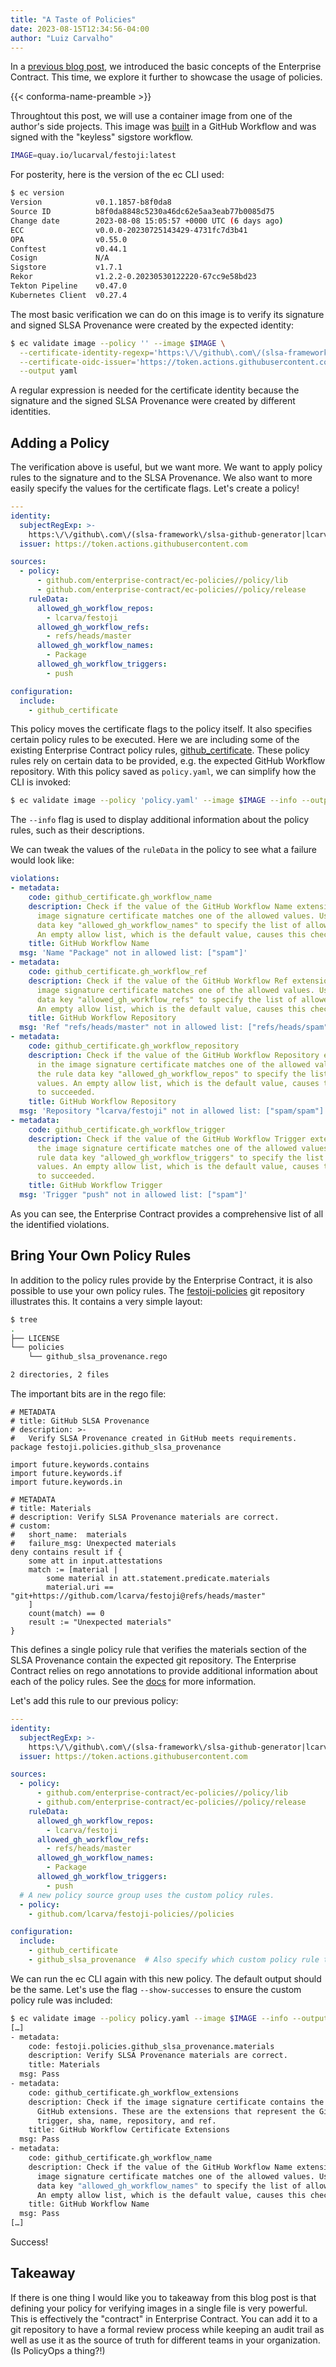 ```yaml
---
title: "A Taste of Policies"
date: 2023-08-15T12:34:56-04:00
author: "Luiz Carvalho"
---
```


In a [previous blog
post](https://enterprisecontract.dev/posts/introducing-the-enterprise-contract/), we introduced the
basic concepts of the Enterprise Contract. This time, we explore it further to showcase the usage of
policies.

<!--more-->

{{< conforma-name-preamble >}}

Throughtout this post, we will use a container image from one of the author's side projects. This
image was
[built](https://github.com/lcarva/festoji/blob/848edc452ccbc6d42ec56c2807eef2f49e754c5e/.github/workflows/package.yaml)
in a GitHub Workflow and was signed with the "keyless" sigstore workflow.

```bash
IMAGE=quay.io/lucarval/festoji:latest
```

For posterity, here is the version of the ec CLI used:

```bash
$ ec version
Version            v0.1.1857-b8f0da8
Source ID          b8f0da8848c5230a46dc62e5aa3eab77b0085d75
Change date        2023-08-08 15:05:57 +0000 UTC (6 days ago)
ECC                v0.0.0-20230725143429-4731fc7d3b41
OPA                v0.55.0
Conftest           v0.44.1
Cosign             N/A
Sigstore           v1.7.1
Rekor              v1.2.2-0.20230530122220-67cc9e58bd23
Tekton Pipeline    v0.47.0
Kubernetes Client  v0.27.4
```

The most basic verification we can do on this image is to verify its signature and signed SLSA
Provenance were created by the expected identity:

```bash
$ ec validate image --policy '' --image $IMAGE \
  --certificate-identity-regexp='https:\/\/github\.com\/(slsa-framework\/slsa-github-generator|lcarva\/festoji)\/' \
  --certificate-oidc-issuer='https://token.actions.githubusercontent.com' \
  --output yaml
```

A regular expression is needed for the certificate identity because the signature and the signed
SLSA Provenance were created by different identities.

## Adding a Policy

The verification above is useful, but we want more. We want to apply policy rules to the signature
and to the SLSA Provenance. We also want to more easily specify the values for the certificate
flags. Let's create a policy!

```yaml
---
identity:
  subjectRegExp: >-
    https:\/\/github\.com\/(slsa-framework\/slsa-github-generator|lcarva\/festoji)\/
  issuer: https://token.actions.githubusercontent.com

sources:
  - policy:
      - github.com/enterprise-contract/ec-policies//policy/lib
      - github.com/enterprise-contract/ec-policies//policy/release
    ruleData:
      allowed_gh_workflow_repos:
        - lcarva/festoji
      allowed_gh_workflow_refs:
        - refs/heads/master
      allowed_gh_workflow_names:
        - Package
      allowed_gh_workflow_triggers:
        - push

configuration:
  include:
    - github_certificate
```

This policy moves the certificate flags to the policy itself. It also specifies certain policy rules
to be executed. Here we are including some of the existing Enterprise Contract policy rules,
[github_certificate](https://enterprisecontract.dev/docs/ec-policies/release_policy.html#github_certificate_package).
These policy rules rely on certain data to be provided, e.g. the expected GitHub Workflow
repository. With this policy saved as `policy.yaml`, we can simplify how the CLI is invoked:

```bash
$ ec validate image --policy 'policy.yaml' --image $IMAGE --info --output yaml
```

The `--info` flag is used to display additional information about the policy rules, such as their
descriptions.

We can tweak the values of the `ruleData` in the policy to see what a failure would look like:

```yaml
violations:
- metadata:
    code: github_certificate.gh_workflow_name
    description: Check if the value of the GitHub Workflow Name extension in the
      image signature certificate matches one of the allowed values. Use the rule
      data key "allowed_gh_workflow_names" to specify the list of allowed values.
      An empty allow list, which is the default value, causes this check to succeeded.
    title: GitHub Workflow Name
  msg: 'Name "Package" not in allowed list: ["spam"]'
- metadata:
    code: github_certificate.gh_workflow_ref
    description: Check if the value of the GitHub Workflow Ref extension in the
      image signature certificate matches one of the allowed values. Use the rule
      data key "allowed_gh_workflow_refs" to specify the list of allowed values.
      An empty allow list, which is the default value, causes this check to succeeded.
    title: GitHub Workflow Repository
  msg: 'Ref "refs/heads/master" not in allowed list: ["refs/heads/spam"]'
- metadata:
    code: github_certificate.gh_workflow_repository
    description: Check if the value of the GitHub Workflow Repository extension
      in the image signature certificate matches one of the allowed values. Use
      the rule data key "allowed_gh_workflow_repos" to specify the list of allowed
      values. An empty allow list, which is the default value, causes this check
      to succeeded.
    title: GitHub Workflow Repository
  msg: 'Repository "lcarva/festoji" not in allowed list: ["spam/spam"]'
- metadata:
    code: github_certificate.gh_workflow_trigger
    description: Check if the value of the GitHub Workflow Trigger extension in
      the image signature certificate matches one of the allowed values. Use the
      rule data key "allowed_gh_workflow_triggers" to specify the list of allowed
      values. An empty allow list, which is the default value, causes this check
      to succeeded.
    title: GitHub Workflow Trigger
  msg: 'Trigger "push" not in allowed list: ["spam"]'
```

As you can see, the Enterprise Contract provides a comprehensive list of all the identified
violations.

## Bring Your Own Policy Rules

In addition to the policy rules provide by the Enterprise Contract, it is also possible to use your
own policy rules. The [festoji-policies](https://github.com/lcarva/festoji-policies) git repository
illustrates this. It contains a very simple layout:

```bash
$ tree
.
├── LICENSE
└── policies
    └── github_slsa_provenance.rego

2 directories, 2 files
```

The important bits are in the rego file:

```rego
# METADATA
# title: GitHub SLSA Provenance
# description: >-
#   Verify SLSA Provenance created in GitHub meets requirements.
package festoji.policies.github_slsa_provenance

import future.keywords.contains
import future.keywords.if
import future.keywords.in

# METADATA
# title: Materials
# description: Verify SLSA Provenance materials are correct.
# custom:
#   short_name:  materials
#   failure_msg: Unexpected materials
deny contains result if {
	some att in input.attestations
	match := [material |
		some material in att.statement.predicate.materials
		material.uri == "git+https://github.com/lcarva/festoji@refs/heads/master"
	]
	count(match) == 0
	result := "Unexpected materials"
}
```

This defines a single policy rule that verifies the materials section of the SLSA Provenance contain
the expected git repository. The Enterprise Contract relies on rego annotations to provide
additional information about each of the policy rules. See the
[docs](https://enterprisecontract.dev/docs/ec-policies/authoring.html) for more information.

Let's add this rule to our previous policy:

```yaml
---
identity:
  subjectRegExp: >-
    https:\/\/github\.com\/(slsa-framework\/slsa-github-generator|lcarva\/festoji)\/
  issuer: https://token.actions.githubusercontent.com

sources:
  - policy:
      - github.com/enterprise-contract/ec-policies//policy/lib
      - github.com/enterprise-contract/ec-policies//policy/release
    ruleData:
      allowed_gh_workflow_repos:
        - lcarva/festoji
      allowed_gh_workflow_refs:
        - refs/heads/master
      allowed_gh_workflow_names:
        - Package
      allowed_gh_workflow_triggers:
        - push
  # A new policy source group uses the custom policy rules.
  - policy:
    - github.com/lcarva/festoji-policies//policies

configuration:
  include:
    - github_certificate
    - github_slsa_provenance  # Also specify which custom policy rule to include.
```

We can run the ec CLI again with this new policy. The default output should be the same. Let's use
the flag `--show-successes` to ensure the custom policy rule was included:

```bash
$ ec validate image --policy policy.yaml --image $IMAGE --info --output yaml --show-successes
[…]
- metadata:
    code: festoji.policies.github_slsa_provenance.materials
    description: Verify SLSA Provenance materials are correct.
    title: Materials
  msg: Pass
- metadata:
    code: github_certificate.gh_workflow_extensions
    description: Check if the image signature certificate contains the expected
      GitHub extensions. These are the extensions that represent the GitHub workflow
      trigger, sha, name, repository, and ref.
    title: GitHub Workflow Certificate Extensions
  msg: Pass
- metadata:
    code: github_certificate.gh_workflow_name
    description: Check if the value of the GitHub Workflow Name extension in the
      image signature certificate matches one of the allowed values. Use the rule
      data key "allowed_gh_workflow_names" to specify the list of allowed values.
      An empty allow list, which is the default value, causes this check to succeeded.
    title: GitHub Workflow Name
  msg: Pass
[…]
```

Success!

## Takeaway

If there is one thing I would like you to takeaway from this blog post is that defining your policy
for verifying images in a single file is very powerful. This is effectively the "contract" in
Enterprise Contract. You can add it to a git repository to have a formal review process while
keeping an audit trail as well as use it as the source of truth for different teams in your
organization. (Is PolicyOps a thing?!)
